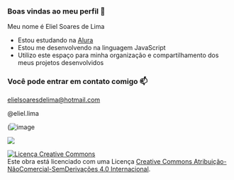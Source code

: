 ### Boas vindas ao meu perfil 💙 

Meu nome é Eliel Soares de Lima
- Estou estudando na [Alura](https://www.alura.com.br)
- Estou me desenvolvendo na linguagem JavaScript
- Utilizo este espaço para minha organização e compartilhamento dos meus projetos desenvolvidos
### Você pode entrar em contato comigo 📫
elielsoaresdelima@hotmail.com

@eliel.lima

(![image](https://github.com/ElielSoaresDeLima/ElielSoaresDeLima/assets/140028475/25d5a1d2-28d9-43c2-a449-59e6df05170a)

[![](https://img.shields.io/badge/Instagram-E4405F?style=for-the-badge&logo=instagram&logoColor=white)](https://www.instagram.com/aluraonline/)


<a rel="license" href="http://creativecommons.org/licenses/by-nc-nd/4.0/"><img alt="Licença Creative Commons" style="border-width:0" src="https://i.creativecommons.org/l/by-nc-nd/4.0/88x31.png" /></a><br />Este obra está licenciado com uma Licença <a rel="license" href="http://creativecommons.org/licenses/by-nc-nd/4.0/">Creative Commons Atribuição-NãoComercial-SemDerivações 4.0 Internacional</a>.
